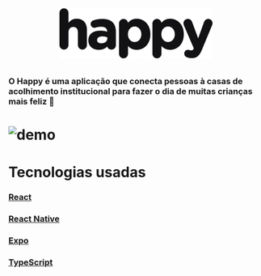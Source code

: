 # <p align="center"><img src ="https://github.com/rocketseat-education/nlw-03-omnistack/raw/master/.github/logo.svg" alt="demo"></p>
### O Happy é uma aplicação que conecta pessoas à casas de acolhimento institucional para fazer o dia de muitas crianças mais feliz 💜
# <img src="https://user-images.githubusercontent.com/70142925/171282393-d5057e15-ecca-420b-8ad2-563a97dbe91a.png" alt="demo">
# Tecnologias usadas
### <a href="https://reactjs.org" rel="nofollow">React</a>
### <a href="https://facebook.github.io/react-native/" rel="nofollow">React Native</a>
### <a href="https://expo.io/" rel="nofollow">Expo</a>
### <a href="https://www.typescriptlang.org/" rel="nofollow">TypeScript</a>
